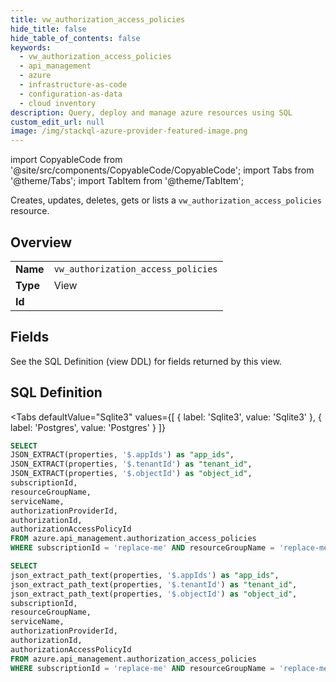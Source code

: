 ```yaml
--- 
title: vw_authorization_access_policies
hide_title: false
hide_table_of_contents: false
keywords:
  - vw_authorization_access_policies
  - api_management
  - azure
  - infrastructure-as-code
  - configuration-as-data
  - cloud inventory
description: Query, deploy and manage azure resources using SQL
custom_edit_url: null
image: /img/stackql-azure-provider-featured-image.png
---
```


import CopyableCode from '@site/src/components/CopyableCode/CopyableCode';
import Tabs from '@theme/Tabs';
import TabItem from '@theme/TabItem';

Creates, updates, deletes, gets or lists a <code>vw_authorization_access_policies</code> resource.

## Overview
<table><tbody>
<tr><td><b>Name</b></td><td><code>vw_authorization_access_policies</code></td></tr>
<tr><td><b>Type</b></td><td>View</td></tr>
<tr><td><b>Id</b></td><td><CopyableCode code="azure.api_management.vw_authorization_access_policies" /></td></tr>
</tbody></table>

## Fields

See the SQL Definition (view DDL) for fields returned by this view.

## SQL Definition

<Tabs
defaultValue="Sqlite3"
values={[
{ label: 'Sqlite3', value: 'Sqlite3' },
{ label: 'Postgres', value: 'Postgres' }
]}
>
<TabItem value="Sqlite3">

```sql
SELECT
JSON_EXTRACT(properties, '$.appIds') as "app_ids",
JSON_EXTRACT(properties, '$.tenantId') as "tenant_id",
JSON_EXTRACT(properties, '$.objectId') as "object_id",
subscriptionId,
resourceGroupName,
serviceName,
authorizationProviderId,
authorizationId,
authorizationAccessPolicyId
FROM azure.api_management.authorization_access_policies
WHERE subscriptionId = 'replace-me' AND resourceGroupName = 'replace-me' AND serviceName = 'replace-me' AND authorizationProviderId = 'replace-me' AND authorizationId = 'replace-me';
```

</TabItem>
<TabItem value="Postgres">

```sql
SELECT
json_extract_path_text(properties, '$.appIds') as "app_ids",
json_extract_path_text(properties, '$.tenantId') as "tenant_id",
json_extract_path_text(properties, '$.objectId') as "object_id",
subscriptionId,
resourceGroupName,
serviceName,
authorizationProviderId,
authorizationId,
authorizationAccessPolicyId
FROM azure.api_management.authorization_access_policies
WHERE subscriptionId = 'replace-me' AND resourceGroupName = 'replace-me' AND serviceName = 'replace-me' AND authorizationProviderId = 'replace-me' AND authorizationId = 'replace-me';
```

</TabItem>
</Tabs>
